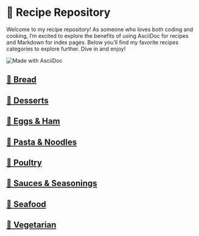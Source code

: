 # &#129368; Recipe Repository
Welcome to my recipe repository! As someone who loves both coding and cooking, I’m excited to explore the benefits of using AsciiDoc for recipes and Markdown for index pages. Below you’ll find my favorite recipes categories to explore further. Dive in and enjoy!

![Made with AsciiDoc](https://badgen.net/badge/made%20with/asciidoc/1f8197)

## [&#127838; Bread](bread/README.md)
## [&#129383; Desserts](desserts/README.md)
## [&#127859; Eggs &amp; Ham](eggs-ham/README.md)
## [&#127837; Pasta &amp; Noodles](pasta-noodles/README.md)
## [&#128020; Poultry](poultry/README.md)
## [&#129474; Sauces &amp; Seasonings](sauces-seasonings/README.md)
## [&#129424; Seafood](seafood/README.md)
## [&#127813; Vegetarian](vegetarian/README.md)
